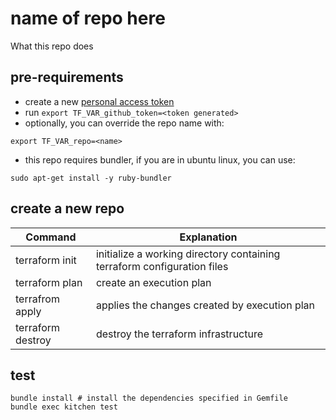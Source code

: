 # name of repo here

What this repo does

## pre-requirements

- create a new [personal access token](https://github.com/settings/tokens)
- run `export TF_VAR_github_token=<token generated>`
- optionally, you can override the repo name with:
```
export TF_VAR_repo=<name>
```

- this repo requires bundler, if you are in ubuntu linux, you can use:
```
sudo apt-get install -y ruby-bundler
```

## create a new repo


Command | Explanation 
-------------- | -------------------------
terraform init | initialize a working directory containing terraform configuration files
terraform plan | create an execution plan
terrafrom apply | applies the changes created by execution plan 
terraform destroy | destroy the terraform infrastructure

## test

```
bundle install # install the dependencies specified in Gemfile
bundle exec kitchen test
```

